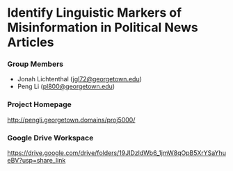 # Identify Linguistic Markers of Misinformation in Political News Articles

### Group Members
- Jonah Lichtenthal ([jgl72@georgetown.edu](mailto:jgl72@georgetown.edu))
- Peng Li ([pl800@georgetown.edu](mailto:pl800@georgetown.edu))

### Project Homepage
http://pengli.georgetown.domains/proj5000/

### Google Drive Workspace
https://drive.google.com/drive/folders/19JIDzldWb6_1jmW8qOpB5XrYSaYhueBV?usp=share_link
